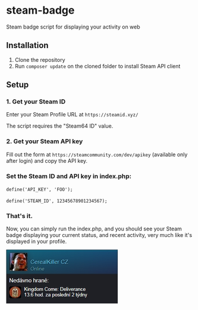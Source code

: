 # steam-badge
Steam badge script for displaying your activity on web

## Installation

1. Clone the repository
2. Run `composer update` on the cloned folder to install Steam API client

## Setup

### 1. Get your Steam ID
Enter your Steam Profile URL at `https://steamid.xyz/`

The script requires the "Steam64 ID" value.

### 2. Get your Steam API key

Fill out the form at `https://steamcommunity.com/dev/apikey` (available only after login) and copy the API key.


### Set the Steam ID and API key in index.php:
`define('API_KEY', 'FOO');`

`define('STEAM_ID', 12345678901234567);`

### That's it.
Now, you can simply run the index.php, and you should see your Steam badge displaying your current status, and recent activity, very much like it's displayed in your profile.

![alt text](preview/badge.jpg "Example of a badge")
